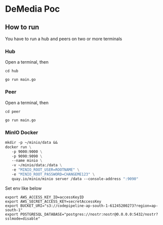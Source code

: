 # DeMedia Poc

## How to run

You have to run a hub and peers on two or more terminals

### Hub

Open a terminal, then

```shell
cd hub
```
```shell
go run main.go
```

### Peer

Open a terminal, then

```shell
cd peer
```
```shell
go run main.go
```

### MinIO Docker

```dockerfile
mkdir -p ~/minio/data &&
docker run \
   -p 9000:9000 \
   -p 9090:9090 \
   --name minio \
   -v ~/minio/data:/data \
   -e "MINIO_ROOT_USER=ROOTNAME" \
   -e "MINIO_ROOT_PASSWORD=CHANGEME123" \
   quay.io/minio/minio server /data --console-address ":9090"
```

Set env like below

```shell
export AWS_ACCESS_KEY_ID=accessKeyID
export AWS_SECRET_ACCESS_KEY=secretAccessKey
export BUCKET_URI="s3://codepipeline-ap-south-1-61245200273?region=ap-south-1"
export POSTGRESQL_DATABASE="postgres://nostr:nostr@0.0.0.0:5432/nostr?sslmode=disable"
```

